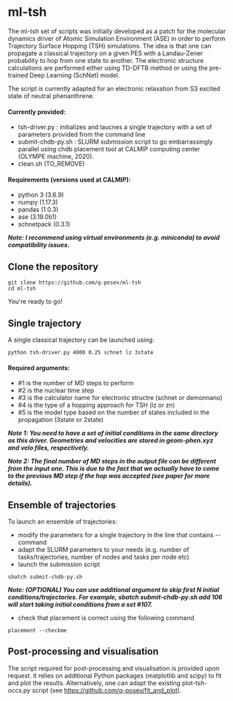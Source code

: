 # ml-tsh

The ml-tsh set of scripts was initially developed as a patch for the molecular dynamics driver of Atomic Simulation Environment (ASE) in order to perform Trajectory Surface Hopping (TSH) simulations. The idea is that one can propagate a classical trajectory on a given PES with a Landau-Zener probability to hop from one state to another. The electronic structure calculations are performed either using TD-DFTB method or using the pre-trained Deep Learning (SchNet) model.

The script is currently adapted for an electronic relaxation from S3 excited state of neutral phenanthrene.

#### Currently provided:

- tsh-driver.py : initializes and laucnes a single trajectory with a set of parameters provided from the command line
- submit-chdb-py.sh : SLURM submission script to go embarrassingly parallel using chdb placement tool at CALMIP computing center (OLYMPE machine, 2020).
- clean.sh (TO_REMOVE)

#### Requirements (versions used at CALMIP):
- python 3 	(3.6.9)
- numpy		(1.17.3)
- pandas	(1.0.3)
- ase		(3.19.0b1)
- schnetpack	(0.3.1)

_**Note: I recommend using virtual environments (e.g. miniconda) to avoid compatibility issues.**_

## Clone the repository

```
git clone https://github.com/q-posev/ml-tsh
cd ml-tsh
```

You're ready to go!

## Single trajectory

A single classical trajectory can be launched using:

```
python tsh-driver.py 4000 0.25 schnet lz 3state
```

#### Required arguments:
- #1 is the number of MD steps to perform
- #2 is the nuclear time step
- #3 is the calculator name for electronic structre (schnet or demonnano)
- #4 is the type of a hopping approach for TSH (lz or zn)
- #5 is the model type based on the number of states included in the propagation (3state or 2state)

_**Note 1: You need to have a set of initial conditions in the same directory as this driver. Geometries and velocities are stored in geom-phen.xyz and velo files, respectively.**_

_**Note 2: The final number of MD steps in the output file can be different from the input one. This is due to the fact that we actually have to come to the previous MD step if the hop was accepted (see paper for more details).**_


## Ensemble of trajectories

To launch an ensemble of trajectories:
- modify the parameters for a single trajectory in the line that contains --command
- adapt the SLURM parameters to your needs (e.g. number of tasks/trajectories, number of nodes and tasks per node etc)
- launch the submission script
```
sbatch submit-chdb-py.sh
```

_**Note: (OPTIONAL) You can use additional argument to skip first N initial conditions/trajectories. For example, sbatch submit-chdb-py.sh add 106 will start taking initial conditions from a set #107.**_

- check that placement is correct using the following command
```
placement --checkme
```

## Post-processing and visualisation

The script required for post-processing and visualisation is provided upon request. It relies on additional Python packages (matplotlib and scipy) to fit and plot the results. Alternatively, one can adapt the existing plot-tsh-occs.py script (see https://github.com/q-posev/fit_and_plot).

